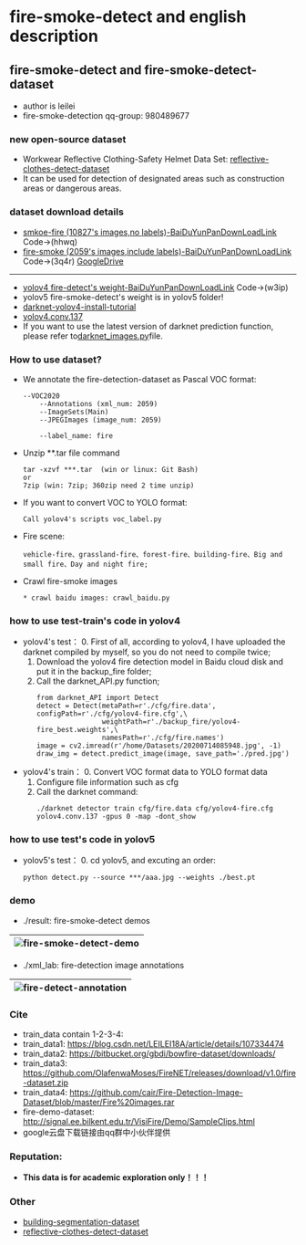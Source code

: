 # fire-smoke-detect and english description
## fire-smoke-detect and fire-smoke-detect-dataset

* author is leilei
* fire-smoke-detection qq-group: 980489677

### new open-source dataset
* Workwear Reflective Clothing-Safety Helmet Data Set: [reflective-clothes-detect-dataset](https://github.com/gengyanlei/reflective-clothes-detect)
* It can be used for detection of designated areas such as construction areas or dangerous areas.

### dataset download details
* [smkoe-fire (10827's images,no labels)-BaiDuYunPanDownLoadLink](https://pan.baidu.com/s/1GhFKbp6hN26hxJWXIg_W2A) Code->(hhwq)
* [fire-smoke (2059's images,include labels)-BaiDuYunPanDownLoadLink](https://pan.baidu.com/s/1AvCMcmZ7SaAZznmyTO65cg) Code->(3q4r) [GoogleDrive](https://drive.google.com/file/d/1F2YcbqLeL5XqxDHBZOr9PGrAKMhXOEI7/view?usp=sharing)
---
* [yolov4 fire-detect's weight-BaiDuYunPanDownLoadLink](https://pan.baidu.com/s/14g0SkV5vR8OhnDOCTW6r9A) Code->(w3ip)
* yolov5 fire-smoke-detect's weight is in yolov5 folder!
* [darknet-yolov4-install-tutorial](https://github.com/AlexeyAB/darknet#how-to-compile-on-linux-using-make)
* [yolov4.conv.137](https://drive.google.com/open?id=1cewMfusmPjYWbrnuJRuKhPMwRe_b9PaT)
* If you want to use the latest version of darknet prediction function, please refer to[darknet_images.py](https://github.com/AlexeyAB/darknet/blob/master/darknet_images.py)file.

### How to use dataset?
* We annotate the fire-detection-dataset as Pascal VOC format:
    ```
    --VOC2020
        --Annotations (xml_num: 2059)
        --ImageSets(Main)
        --JPEGImages (image_num: 2059)
        
        --label_name: fire
    ```
* Unzip **.tar file command
    ```
    tar -xzvf ***.tar  (win or linux: Git Bash)
    or 
    7zip (win: 7zip; 360zip need 2 time unzip)
    ```
* If you want to convert VOC to YOLO format:
    ```
    Call yolov4's scripts voc_label.py
    ```
* Fire scene:
    ```
    vehicle-fire、grassland-fire、forest-fire、building-fire、Big and small fire、Day and night fire;
    ```
* Crawl fire-smoke images
    ```
    * crawl baidu images: crawl_baidu.py
    ```

### how to use test-train's code in yolov4
* yolov4's test：
    0. First of all, according to yolov4, I have uploaded the darknet compiled by myself, so you do not need to compile twice;
    1. Download the yolov4 fire detection model in Baidu cloud disk and put it in the backup_fire folder;
    2. Call the darknet_API.py function;
        ```
        from darknet_API import Detect
        detect = Detect(metaPath=r'./cfg/fire.data', configPath=r'./cfg/yolov4-fire.cfg',\
                        weightPath=r'./backup_fire/yolov4-fire_best.weights',\
                        namesPath=r'./cfg/fire.names')
        image = cv2.imread(r'/home/Datasets/20200714085948.jpg', -1)
        draw_img = detect.predict_image(image, save_path='./pred.jpg')
        ```
* yolov4's train：
    0. Convert VOC format data to YOLO format data
    1. Configure file information such as cfg
    2. Call the darknet command:
        ```
        ./darknet detector train cfg/fire.data cfg/yolov4-fire.cfg yolov4.conv.137 -gpus 0 -map -dont_show
        ```
### how to use test's code in yolov5
* yolov5's test：
    0. cd yolov5, and excuting an order:
    ```
    python detect.py --source ***/aaa.jpg --weights ./best.pt
    ```

### demo
* ./result: fire-smoke-detect demos

|![fire-smoke-detect-demo](https://github.com/gengyanlei/fire-detect-yolov4/blob/master/result/result_demo.jpg?raw=true)|
|----|

* ./xml_lab: fire-detection image annotations

|![fire-detect-annotation](https://github.com/gengyanlei/fire-detect-yolov4/blob/master/xml_lab/annotation.jpg)|
|----|

### Cite
* train_data contain 1-2-3-4:
* train_data1: https://blog.csdn.net/LEILEI18A/article/details/107334474
* train_data2: https://bitbucket.org/gbdi/bowfire-dataset/downloads/
* train_data3: https://github.com/OlafenwaMoses/FireNET/releases/download/v1.0/fire-dataset.zip
* train_data4: https://github.com/cair/Fire-Detection-Image-Dataset/blob/master/Fire%20images.rar
* fire-demo-dataset: http://signal.ee.bilkent.edu.tr/VisiFire/Demo/SampleClips.html
* google云盘下载链接由qq群中小伙伴提供

### Reputation:
* **This data is for academic exploration only！！！**

### Other
* [building-segmentation-dataset](https://github.com/gengyanlei/build_segmentation_dataset)
* [reflective-clothes-detect-dataset](https://github.com/gengyanlei/reflective-clothes-detect)


